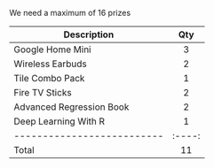 We need a maximum of 16 prizes

| **Description**          |**Qty**|
|--------------------------|:----:|
| Google Home Mini         |   3  |
| Wireless Earbuds         |   2  |
| Tile Combo Pack          |   1  |
| Fire TV Sticks           |   2  |
| Advanced Regression Book |   2  |
| Deep Learning With R     |   1  |
|--------------------------|:----:|
|Total                     |  11  |
